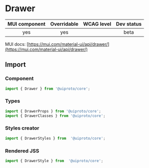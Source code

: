 # Drawer

MUI component | Overridable | WCAG level | Dev status
:-----------: | :---------: | :--------: | :------------:
yes | yes | | beta

MUI docs: [https://mui.com/material-ui/api/drawer/](https://mui.com/material-ui/api/drawer/)

## Import

### Component
```javascript
import { Drawer } from '@uiproto/core';
```
### Types
```javascript
import { DrawerProps } from '@uiproto/core';
import { DrawerClasses } from '@uiproto/core';
```

### Styles creator
```javascript
import { DrawerStyles } from  '@uiproto/core';
```

### Rendered JSS
```javascript
import { DrawerStyle } from  '@uiproto/core';
```
